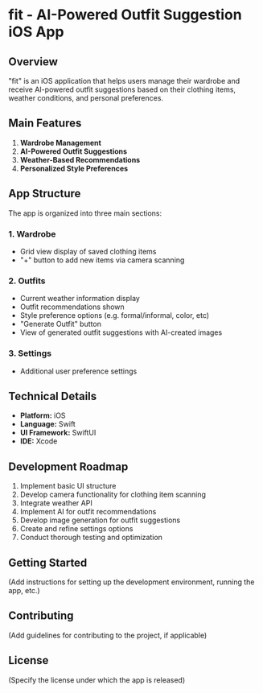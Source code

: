 # fit - AI-Powered Outfit Suggestion iOS App

## Overview

"fit" is an iOS application that helps users manage their wardrobe and receive AI-powered outfit suggestions based on their clothing items, weather conditions, and personal preferences.

## Main Features

1. **Wardrobe Management**
2. **AI-Powered Outfit Suggestions**
3. **Weather-Based Recommendations**
4. **Personalized Style Preferences**

## App Structure

The app is organized into three main sections:

### 1. Wardrobe

- Grid view display of saved clothing items
- "+" button to add new items via camera scanning

### 2. Outfits

- Current weather information display
- Outfit recommendations shown
- Style preference options (e.g. formal/informal, color, etc)
- "Generate Outfit" button
- View of generated outfit suggestions with AI-created images

### 3. Settings

- Additional user preference settings

## Technical Details

- **Platform:** iOS
- **Language:** Swift
- **UI Framework:** SwiftUI
- **IDE:** Xcode

## Development Roadmap

1. Implement basic UI structure
2. Develop camera functionality for clothing item scanning
3. Integrate weather API
4. Implement AI for outfit recommendations
5. Develop image generation for outfit suggestions
6. Create and refine settings options
7. Conduct thorough testing and optimization

## Getting Started

(Add instructions for setting up the development environment, running the app, etc.)

## Contributing

(Add guidelines for contributing to the project, if applicable)

## License

(Specify the license under which the app is released)
